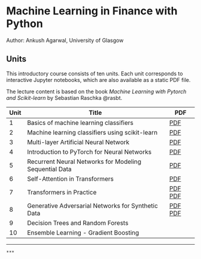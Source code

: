 # Machine Learning in Finance with Python 

Author: Ankush Agarwal, University of Glasgow

## Units

This introductory course consists of ten units. Each unit corresponds to interactive Jupyter notebooks, which are also available as a static PDF file. 

The lecture content is based on the book *Machine Learning with Pytorch and Scikit-learn* by Sebastian Raschka @rasbt.

| Unit | Title | PDF |
|------|-------|-----|
| 1    | Basics of machine learning classifiers | [PDF](./lecture1/lecture1.pdf)|
| 2    | Machine learning classifiers using scikit-learn | [PDF](./lecture2/lecture2.pdf)|
| 3    | Multi-layer Artificial Neural Network | [PDF](./lecture3/lecture3.pdf)|
| 4    | Introduction to PyTorch for Neural Networks | [PDF](./lecture4/lecture4.pdf)|
| 5    | Recurrent Neural Networks for Modeling Sequential Data | [PDF](./lecture5/lecture5.pdf)|
| 6    | Self-Attention in Transformers | [PDF](./lecture6/lecture6-self-attention.pdf)|
| 7    | Transformers in Practice |[PDF](./lecture7/lecture7-part-1.pdf) [PDF](./lecture7/lecture7-part-2.pdf) |
| 8    | Generative Adversarial Networks for Synthetic Data |[PDF](./lecture8/lecture8-part-1.pdf) [PDF](./lecture8/lecture8-part-2.pdf) |
| 9    | Decision Trees and Random Forests | |
| 10   | Ensemble Learning - Gradient Boosting | |
***

```
***
